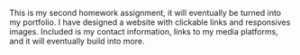 This is my second homework assignment, it will eventually be turned into my portfolio. I have designed a website with clickable links and responsives images. Included is my contact information, links to my media platforms, and it will eventually build into more.
